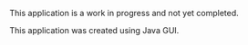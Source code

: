 This application is a work in progress and not yet completed.

This application was created using Java GUI.
